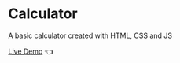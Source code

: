 # Calculator

A basic calculator created with HTML, CSS and JS

[Live Demo](https://isinavarro.github.io/odin-calculator/) :point_left:
